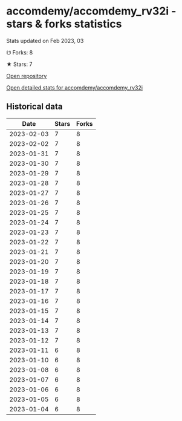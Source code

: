# accomdemy/accomdemy_rv32i - stars & forks statistics

Stats updated on Feb 2023, 03

☋ Forks: 8

★ Stars: 7

[Open repository](https://github.com/accomdemy/accomdemy_rv32i)

[Open detailed stats for accomdemy/accomdemy_rv32i](https://reviewgithub.com/rep/accomdemy/accomdemy_rv32i)

## Historical data
| Date | Stars | Forks |
|------|-------|-------|
| 2023-02-03 | 7 | 8 | 
| 2023-02-02 | 7 | 8 | 
| 2023-01-31 | 7 | 8 | 
| 2023-01-30 | 7 | 8 | 
| 2023-01-29 | 7 | 8 | 
| 2023-01-28 | 7 | 8 | 
| 2023-01-27 | 7 | 8 | 
| 2023-01-26 | 7 | 8 | 
| 2023-01-25 | 7 | 8 | 
| 2023-01-24 | 7 | 8 | 
| 2023-01-23 | 7 | 8 | 
| 2023-01-22 | 7 | 8 | 
| 2023-01-21 | 7 | 8 | 
| 2023-01-20 | 7 | 8 | 
| 2023-01-19 | 7 | 8 | 
| 2023-01-18 | 7 | 8 | 
| 2023-01-17 | 7 | 8 | 
| 2023-01-16 | 7 | 8 | 
| 2023-01-15 | 7 | 8 | 
| 2023-01-14 | 7 | 8 | 
| 2023-01-13 | 7 | 8 | 
| 2023-01-12 | 7 | 8 | 
| 2023-01-11 | 6 | 8 | 
| 2023-01-10 | 6 | 8 | 
| 2023-01-08 | 6 | 8 | 
| 2023-01-07 | 6 | 8 | 
| 2023-01-06 | 6 | 8 | 
| 2023-01-05 | 6 | 8 | 
| 2023-01-04 | 6 | 8 | 

